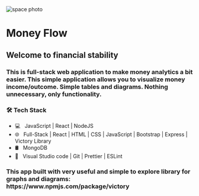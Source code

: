 <img src="https://parispeaceforum.org/wp-content/uploads/2021/10/NET-ZERO-SPACE-INITIATIVE-1.png](https://images.theconversation.com/files/481362/original/file-20220826-10690-nguhqg.jpg?ixlib=rb-1.1.0&rect=224%2C71%2C5766%2C3574&q=20&auto=format&w=320&fit=clip&dpr=2&usm=12&cs=strip" alt="space photo" />
<h1>Money Flow</h1>
<h2>Welcome to financial stability</h2>
<h3>This is full-stack web application to make money analytics a bit easier. This simple application allows you to visualize money income/outcome. Simple tables and diagrams. Nothing unnecessary, only functionality.</h3>
<h3>🛠 Tech Stack</h3>

-   💻 &nbsp; JavaScript | React | NodeJS
-   🌐 &nbsp; Full-Stack | React | HTML | CSS | JavaScript | Bootstrap | Express | Victory Library
-   🛢 &nbsp; MongoDB
-   🔧 &nbsp; Visual Studio code | Git | Prettier | ESLint
<h3>This app built with very useful and simple to explore library for graphs and diagrams: https://www.npmjs.com/package/victory </h3>
